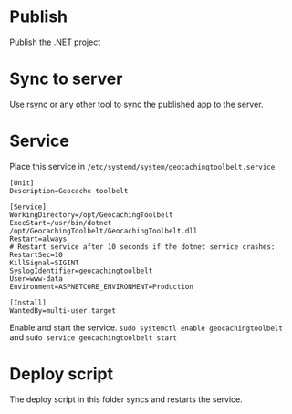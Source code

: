 # Publish
Publish the .NET project

# Sync to server
Use rsync or any other tool to sync the published app to the server.

# Service
Place this service in `/etc/systemd/system/geocachingtoolbelt.service`

```
[Unit]
Description=Geocache toolbelt

[Service]
WorkingDirectory=/opt/GeocachingToolbelt
ExecStart=/usr/bin/dotnet /opt/GeocachingToolbelt/GeocachingToolbelt.dll
Restart=always
# Restart service after 10 seconds if the dotnet service crashes:
RestartSec=10
KillSignal=SIGINT
SyslogIdentifier=geocachingtoolbelt
User=www-data
Environment=ASPNETCORE_ENVIRONMENT=Production

[Install]
WantedBy=multi-user.target
```

Enable and start the service.
`sudo systemctl enable geocachingtoolbelt` and `sudo service geocachingtoolbelt start`

# Deploy script
The deploy script in this folder syncs and restarts the service.

